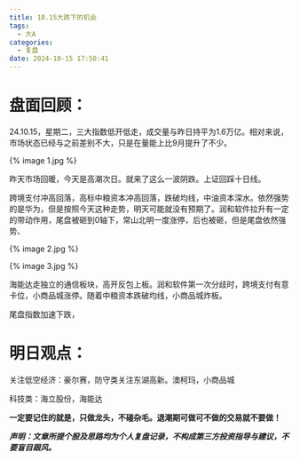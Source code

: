 ```yaml
---
title: 10.15大跌下的机会
tags:
  - 大A
categories:
  - 复盘
date: 2024-10-15 17:50:41
---
```




# 盘面回顾：

24.10.15，星期二，三大指数低开低走，成交量与昨日持平为1.6万亿。相对来说，市场状态已经与之前差别不大，只是在量能上比9月提升了不少。

{% image 1.jpg %}

昨天市场回暖，今天是高潮次日。就来了这么一波阴跌。上证回踩十日线。

跨境支付冲高回落，高标中粮资本冲高回落，跌破均线，中油资本深水。依然强势的是华为，但是按照今天这种走势，明天可能就没有预期了。润和软件拉升有一定的带动作用，尾盘被砸到0轴下，常山北明一度涨停，后也被砸，但是尾盘依然强势、



{% image 2.jpg %}

{% image 3.jpg %}

海能达走独立的通信板块，高开反包上板。润和软件第一次分歧时，跨境支付有意卡位，小商品城涨停。随着中粮资本跌破均线，小商品城炸板。

尾盘指数加速下跌，



# 明日观点：

关注低空经济：豪尔赛，防守类关注东湖高新。澳柯玛，小商品城

科技类：海立股份，海能达



**一定要记住的就是，只做龙头，不碰杂毛。退潮期可做可不做的交易就不要做！**



***声明：文章所提个股及思路均为个人复盘记录，不构成第三方投资指导与建议，不要盲目跟风。***
